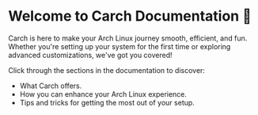 # Welcome to Carch Documentation 🩷 

Carch is here to make your Arch Linux journey smooth, efficient, and fun. Whether you're setting up your system for the first time or exploring advanced customizations, we've got you covered!  

Click through the sections in the documentation to discover:  
- What Carch offers.  
- How you can enhance your Arch Linux experience.  
- Tips and tricks for getting the most out of your setup.  

